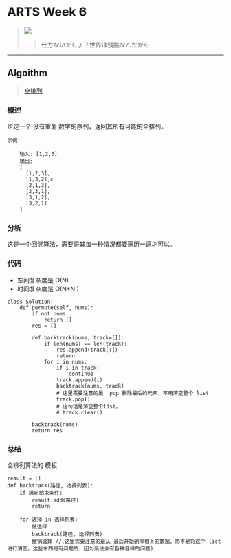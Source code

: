 # ARTS Week 6
>![](https://imgconvert.csdnimg.cn/aHR0cHM6Ly9zdGF0aWMwMDEuZ2Vla2Jhbmcub3JnL2luZm9xLzI2LzI2NDY1YWFmZjZkNmIzZjY2OTUxZjljZDAwOTlhZTU2LmpwZWc?x-oss-process=image/format,png)
>>仕方ないでしょ？世界は残酷なんだから 

***
## Algoithm
> [全排列](https://leetcode-cn.com/problems/permutations/)

### 概述
给定一个 没有重复 数字的序列，返回其所有可能的全排列。

    示例:
    
        输入: [1,2,3]
        输出:
        [
          [1,2,3],
          [1,3,2],c
          [2,1,3],
          [2,3,1],
          [3,1,2],
          [3,2,1]
        ]


### 分析
这是一个回溯算法，需要将其每一种情况都要遍历一遍才可以。

### 代码
* 空间复杂度是 O(N)
* 时间复杂度是 O(N*N!)
```python3
class Solution:
    def permute(self, nums):
        if not nums:
            return []
        res = []

        def backtrack(nums, track=[]):
            if len(nums) == len(track):
                res.append(track[:])
                return
            for i in nums:
                if i in track:
                    continue
                track.append(i)
                backtrack(nums, track)
                # 这里需要注意的是  pop 删除最后的元素，不用清空整个 list
                track.pop()
                # 这句话是清空整个list。
                # track.clear()

        backtrack(nums)
        return res
```

### 总结
全排列算法的 模板

```
result = []
def backtrack(路径, 选择列表):
    if 满足结束条件:
        result.add(路径)
        return

    for 选择 in 选择列表:
        做选择
        backtrack(路径, 选择列表)
        撤销选择 //(这里需要注意的是从 最后开始删除相关的数据，而不是将这个 list 进行清空。这些东西是有问题的，因为系统会有各种各样的问题)
```



